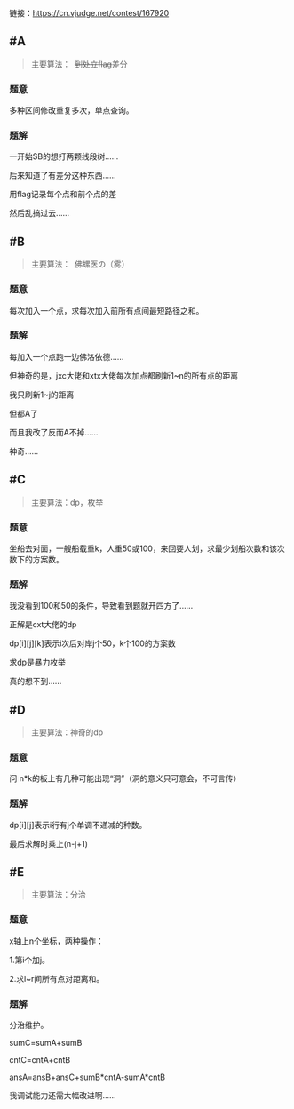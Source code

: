 链接：https://cn.vjudge.net/contest/167920


## #A

> 主要算法：  ~~到处立flag~~差分

### 题意

多种区间修改重复多次，单点查询。

### 题解

一开始SB的想打两颗线段树……

后来知道了有差分这种东西……

用flag记录每个点和前个点的差

然后乱搞过去……

## #B
> 主要算法：  佛螺医の（雾）

### 题意

每次加入一个点，求每次加入前所有点间最短路径之和。

### 题解

每加入一个点跑一边佛洛依德……

但神奇的是，jxc大佬和xtx大佬每次加点都刷新1~n的所有点的距离

我只刷新1~j的距离

但都A了

而且我改了反而A不掉……

神奇……

## #C

> 主要算法：dp，枚举

### 题意

坐船去对面，一艘船载重k，人重50或100，来回要人划，求最少划船次数和该次数下的方案数。
### 题解

我没看到100和50的条件，导致看到题就开四方了……

正解是cxt大佬的dp

dp[i][j][k]表示i次后对岸j个50，k个100的方案数

求dp是暴力枚举

真的想不到……

## #D

> 主要算法：神奇的dp

### 题意

问 n\*k的板上有几种可能出现“洞”（洞的意义只可意会，不可言传）

### 题解

dp[i][j]表示i行有j个单调不递减的种数。

最后求解时乘上(n-j+1)

## #E

> 主要算法：分治

### 题意

x轴上n个坐标，两种操作：

 1.第i个加j。

 2.求l~r间所有点对距离和。
 
### 题解

分治维护。

sumC=sumA+sumB

cntC=cntA+cntB

ansA=ansB+ansC+sumB\*cntA-sumA\*cntB

我调试能力还需大幅改进啊……
